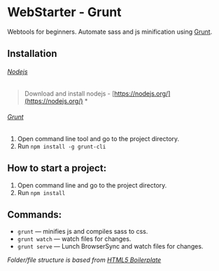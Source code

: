 WebStarter - Grunt
==============================
Webtools for beginners. Automate sass and js minification using [Grunt](http://gruntjs.com/).

Installation
------------------------------

###### [Nodejs](https://nodejs.org/)
> Download and install nodejs - [https://nodejs.org/](https://nodejs.org/) *

###### [Grunt](http://gruntjs.com/)
1. Open command line tool and go to the project directory.
2. Run `npm install -g grunt-cli`


How to start a project:
------------------------------

1. Open command line and go to the project directory.
2. Run `npm install`


Commands:
------------------------------

* `grunt` — minifies js and compiles sass to css.
* `grunt watch` — watch files for changes.
* `grunt serve` — Lunch BrowserSync and watch files for changes.


*Folder/file structure is based from [HTML5 Boilerplate](https://html5boilerplate.com/)*